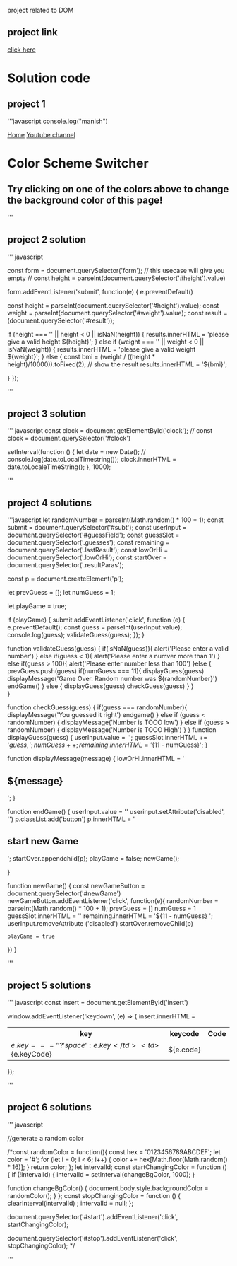 project related to DOM
## project link
[click here](https://stackblitz.com/edit/dom-project-chaiaurcode?file=index.html)

# Solution code

## project 1

'''javascript
console.log("manish")
<!DOCTYPE html>
<html lang="en">
  <head>
    <meta charset="UTF-8" />
    <meta name="viewport" content="width=device-width, initial-scale=1.0" />
    <meta http-equiv="X-UA-Compatible" content="ie=edge" />
    <link rel="stylesheet" href="style.css" />
    <link rel="stylesheet" href="../styles.css" />
    <title>JavaScript Background Color Switcher</title>
  </head>
  <body>
    <nav>
      <a href="/" aria-current="page">Home</a>
      <a target="_blank" href="https://www.youtube.com/@chaiaurcode"
        >Youtube channel</a
      >
    </nav>
    <div class="canvas">
      <!-- <a
        style="
          background-color: #fff;
          padding: 10px 30px;
          border-radius: 8px;
          color: #212121;
          text-decoration: none;
          border: 2px solid #212121;
        "
        href="../index.html"
        >Back to Home Page</a
      > -->
      <h1>Color Scheme Switcher</h1>
      <span class="button" id="grey"></span>
      <span class="button" id="white"></span>
      <span class="button" id="blue"></span>
      <span class="button" id="yellow"></span>
      <h2>
        Try clicking on one of the colors above
        <span>to change the background color of this page!</span>
      </h2>
    </div>
    <script src="chaiaurcode.js"></script>
  </body>
</html>

'''
## project 2 solution 


''' javascript

const form = document.querySelector('form');
// this usecase will give you empty
// const height = parseInt(document.querySelector('#height').value)

form.addEventListener('submit', function(e) {
  e.preventDefault()
  
  const height = parseInt(document.querySelector('#height').value);
  const weight = parseInt(document.querySelector('#weight').value);
  const result = (document.querySelector('#result'));

  if (height === '' || height < 0 || isNaN(height)) {
    results.innerHTML = 'please give a valid height ${height}';
  } else if (weight === '' || weight < 0 || isNaN(weight)) {
    results.innerHTML = 'please give a valid weight ${weight}';
  } else {
    const bmi = (weight / ((height * height)/10000)).toFixed(2);
    // show the result
    results.innerHTML = '<span>${bmi}</span>';

  }
});

'''


## project 3 solution
''' javascript
const clock = document.getElementById('clock');
// const clock = document.querySelector('#clock')

setInterval(function () {
  let date = new Date();
  // console.log(date.toLocalTimestring());
  clock.innerHTML = date.toLocaleTimeString();
  }, 1000);

'''

## project 4 solutions
'''javascript
let randomNumber = parseInt(Math.random() * 100 + 1);
const submit = document.querySelector('#subt');
const userInput = document.querySelector('#guessField');
const guessSlot = document.querySelector('.guesses');
const remaining = document.querySelector('.lastResult');
const lowOrHi = document.querySelector('.lowOrHi');
const startOver = document.querySelector('.resultParas');

const p = document.createElement('p');

let prevGuess = [];
let numGuess = 1;

let playGame = true;

if (playGame) {
  submit.addEventListener('click', function (e) {
    e.preventDefault();
    const guess = parseInt(userInput.value);
    console.log(guess);
    validateGuess(guess);
  });
}

function validateGuess(guess) {
  if(isNaN(guess)){
    alert('Please enter a valid number')
  } else if(guess < 1){
    alert('Please enter a numver more than 1')
  } else if(guess > 100){
    alert('Please enter number less than 100')
  }else {
    prevGuess.push(guess)
    if(numGuess === 11){
      displayGuess(guess)
      displayMessage('Game Over. Random number was ${randomNumber}')
      endGame()
    } else {
      displayGuess(guess)
      checkGuess(guess)
    }
  }  
}

function checkGuess(guess) {
  if(guess === randomNumber){
    displayMessage('You guessed it right')
    endgame()
  } else if (guess < randomNumber) {
    displayMessage('Number is TOOO low')
  } else if (guess > randomNumber) {
    displayMessage('Number is TOOO High')
  }
}
function displayGuess(guess) {
  userInput.value = '';
  guessSlot.innerHTML += '${guess}, ';
  numGuess++;
  remaining.innerHTML = '${11 - numGuess}';
}

function displayMessage(message) {
  lowOrHi.innerHTML = '<h2>${message}</h2>';
}

function endGame() {
  userInput.value = ''
  userinput.setAttribute('disabled', '')
  p.classList.add('button')
  p.innerHTML = '<h2 id="newGame">start new Game</h2>';
  startOver.appendchild(p);
  playGame = false;
  newGame();

}

function newGame() {
  const newGameButton = document.querySelector('#newGame') 
  newGameButton.addEventListener('click', function(e){
    randomNumber = parseInt(Math.random() * 100 + 1);
    prevGuess = []
    numGuess = 1
    guessSlot.innerHTML = ''
    remaining.innerHTML = '${11 - numGuess} ';
    userInput.removeAttribute
    ('disabled')
    startOver.removeChild(p)


    playGame = true

  })
}

'''



## project 5 solutions
''' javascript
const insert = document.getElementById('insert')

window.addEventListener('keydown', (e) => {
  insert.innerHTML = 
    <div class='color'>
    <table>
    <tr>
      <th>key</th>
      <th>keycode</th>
      <th>Code</th>
    </tr>
    <tr>
      <td>${e.key === ' ' ? 'space' : e.key}</td>
      <td>${e.keyCode}</td>
      <td>${e.code}</td>
    </tr>
  
  </table>
    </div>
});

'''


## project 6 solutions
''' javascript

//generate a random color

/*const randomColor = function(){
  const hex = '0123456789ABCDEF';
  let color = '#';
  for (let i = 0; i < 6; i++) {
    color += hex[Math.floor(Math.random() * 16)];
  }
  return color;
};
let intervalId;
const startChangingColor = function () {
  if (!intervalId) {
    intervalId = setInterval(changeBgColor, 1000);
  }


  function changeBgColor() {
    document.body.style.backgroundColor = randomColor();
  }
};
const stopChangingColor = function () {
  clearInterval(intervalId) ;
  intervalId = null;
};

document.querySelector('#start').addEventListener('click', startChangingColor);

document.querySelector('#stop').addEventListener('click', stopChangingColor); */



'''







